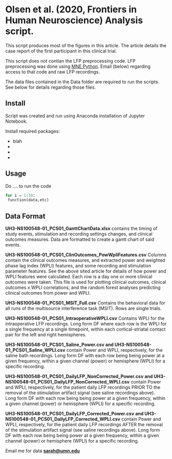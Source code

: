 # Olsen et al. (2020, Frontiers in Human Neuroscience) Analysis script.

This script produces most of the figures in this article. The article details the case report of the first participant in this clinical trial.

This script does not contian the LFP preprocessing code. LFP preprocessing was done using [MNE Python](https://mne.tools/stable/index.html). Email (below) regarding access to that code and raw LFP recordings.

The data files contained in the Data folder are required to run the scripts. See below for details regarding those files.


## Install

Script was created and run using Anaconda installation of Jupyter Notebook.

Install required packages:
- blah
-
-
-

## Usage

 Do .... to run the code
 
 ```python
 for i = 1:10:
  function(data,etc)
 ```
 
 ## Data Format
 
 **UH3-NS100548-01_PCS01_GanttChartData.xlsx** contains the timing of study events, stimulation and recording settings changes, and clinical outcomes measures. Data are formatted to create a gantt chart of said events. 
 
 **UH3-NS100548-01_PCS01_ClinOutcomes_PowWpliFeatures.csv** Columns contain the clinical outcomes measures, and extracted power and weighted phase lag index (WPLI) features, and some recording and stimulation parameter features. See the above sited article for details of how power and WPLI features were calculated. Each row is a day one or more clinical outcomes were taken. This file is used for plotting clinical outcomes, clinical outcomes x WPLI correlations, and the random forest analyses predicting clinical outcomes from power and WPLI.   
 
 **UH3-NS100548-01_PCS01_MSIT_Full.csv** Contains the behavioral data for all runs of the multisource interference task (MSIT). Rows are single trials.
 
 **UH3-NS100548-01_PCS01_IntraoperativeWPLI.csv** Contains WPLI for the intraoperative LFP recordings. Long form DF where each row is the WPLI for a single frequency at a single timepoint, within each cortical-striatal contact pair for the left and right hemispheres. 
 
 **UH3-NS100548-01_PCS01_Saline_Power.csv and UH3-NS100548-01_PCS01_Saline_WPLI.csv** contain Power and WPLI, respectively, for the saline bath recordings. Long form DF with each row being being power at a given frequency, within a given channel (power) or hemisphere (WPLI) for a specific recording.
 
**UH3-NS100548-01_PCS01_DailyLFP_NonCorrected_Power.csv and UH3-NS100548-01_PCS01_DailyLFP_NonCorrected_WPLI.csv** contain Power and WPLI, respectively, for the patient daily LFP recordings PRIOR TO the removal of the stimulation artifact signal (see saline recordings above). Long form DF with each row being being power at a given frequency, within a given channel (power) or hemisphere (WPLI) for a specific recording.

**UH3-NS100548-01_PCS01_DailyLFP_Corrected_Power.csv and UH3-NS100548-01_PCS01_DailyLFP_Corrected_WPLI.csv** contain Power and WPLI, respectively, for the patient daily LFP recordings AFTER the removal of the stimulation artifact signal (see saline recordings above). Long form DF with each row being being power at a given frequency, within a given channel (power) or hemisphere (WPLI) for a specific recording.

Email me for data **sarah@umn.edu**
